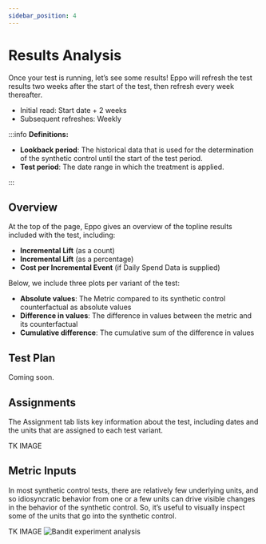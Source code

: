 ```yaml
---
sidebar_position: 4
---
```

# Results Analysis

Once your test is running, let’s see some results! Eppo will refresh the test results two weeks after the start of the test, then refresh every week thereafter.

- Initial read: Start date + 2 weeks
- Subsequent refreshes: Weekly

:::info
**Definitions:**

- **Lookback period**: The historical data that is used for the determination of the synthetic control until the start of the test period.
- **Test period**: The date range in which the treatment is applied.

:::

## Overview

At the top of the page, Eppo gives an overview of the topline results included with the test, including:

- **Incremental Lift** (as a count)
- **Incremental Lift** (as a percentage)
- **Cost per Incremental Event** (if Daily Spend Data is supplied)

Below, we include three plots per variant of the test:

- **Absolute values**: The Metric compared to its synthetic control counterfactual as absolute values
- **Difference in values**: The difference in values between the metric and its counterfactual
- **Cumulative difference**: The cumulative sum of the difference in values

## Test Plan

Coming soon.

## Assignments

The Assignment tab lists key information about the test, including dates and the units that are assigned to each test variant.

TK IMAGE

## Metric Inputs

In most synthetic control tests, there are relatively few underlying units, and so idiosyncratic behavior from one or a few units can drive visible changes in the behavior of the synthetic control. So, it’s useful to visually inspect some of the units that go into the synthetic control.

TK IMAGE
![Bandit experiment analysis](/img/contextual-bandits/bandit-analysis.png)